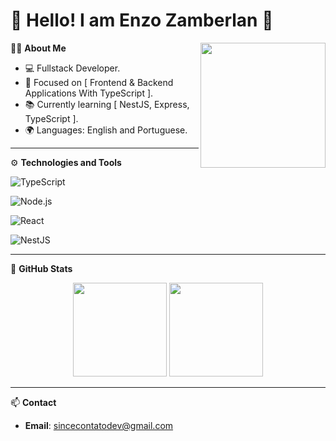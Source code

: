 # 🌟 Hello! I am Enzo Zamberlan 🌟

<img align="right" src="https://github.com/sincezola/sincezola/raw/main/assets/image.png" width="200"/>

👨‍💻 **About Me**  
- 💻 Fullstack Developer.  
- 🎯 Focused on [ Frontend & Backend Applications With TypeScript ].  
- 📚 Currently learning [ NestJS, Express, TypeScript ].  
- 🌍 Languages: English and Portuguese.  

---

⚙️ **Technologies and Tools**  

![TypeScript](https://img.shields.io/badge/TypeScript-007ACC?style=for-the-badge&logo=typescript&logoColor=white)  

![Node.js](https://img.shields.io/badge/Node.js-339933?style=for-the-badge&logo=node.js&logoColor=white)  

![React](https://img.shields.io/badge/React-61DAFB?style=for-the-badge&logo=react&logoColor=black)  

![NestJS](https://img.shields.io/badge/NestJS-E0234E?style=for-the-badge&logo=nestjs&logoColor=white)  

---

🚀 **GitHub Stats**  
<div align="center">
  <img height="150em" src="https://github-readme-stats.vercel.app/api?username=sincezola&show_icons=true&theme=radical"/>  
  <img height="150em" src="https://github-readme-stats.vercel.app/api/top-langs/?username=sincezola&layout=compact&theme=radical"/>  
</div>  

---

📫 **Contact**  
- **Email**: [sincecontatodev@gmail.com](mailto:sincecontatodev@gmail.com)
